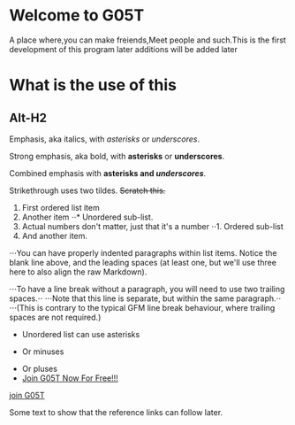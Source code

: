 # Welcome to G05T
A place where,you can make freiends,Meet people
and such.This is the first development of this program 
later additions will be added later

What is the use of this 
=======================

Alt-H2
------
Emphasis, aka italics, with *asterisks* or _underscores_.

Strong emphasis, aka bold, with **asterisks** or __underscores__.

Combined emphasis with **asterisks and _underscores_**.

Strikethrough uses two tildes. ~~Scratch this.~~
1. First ordered list item
2. Another item
⋅⋅* Unordered sub-list. 
1. Actual numbers don't matter, just that it's a number
⋅⋅1. Ordered sub-list
4. And another item.

⋅⋅⋅You can have properly indented paragraphs within list items. Notice the blank line above, and the leading spaces (at least one, but we'll use three here to also align the raw Markdown).

⋅⋅⋅To have a line break without a paragraph, you will need to use two trailing spaces.⋅⋅
⋅⋅⋅Note that this line is separate, but within the same paragraph.⋅⋅
⋅⋅⋅(This is contrary to the typical GFM line break behaviour, where trailing spaces are not required.)

* Unordered list can use asterisks
- Or minuses
+ Or pluses
+ [Join G05T Now For Free!!!](https.//whatsapp.com/GB9bwjquFyK3Q3W3HrRC4j)

[join G05T](https.//whatsapp.com/GB9bwjquFyK3Q3W3HrRC4j)



Some text to show that the reference links can follow later.

[arbitrary case-insensitive reference text]: https://www.mozilla.org
[1]: http://slashdot.org
[link text itself]: https.//whatsapp.com/GB9bwjquFyK3W3HrRC4
